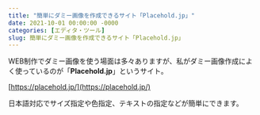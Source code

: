 ```yaml
---
title: "簡単にダミー画像を作成できるサイト「Placehold.jp」"
date: 2021-10-01 00:00:00 -0000
categories: [エディタ・ツール]
slug: 簡単にダミー画像を作成できるサイト「Placehold.jp」
---
```


WEB制作でダミー画像を使う場面は多々ありますが、私がダミー画像作成によく使っているのが「**Placehold.jp**」というサイト。

[https://placehold.jp/](https://placehold.jp/)

日本語対応でサイズ指定や色指定、テキストの指定などが簡単にできます。